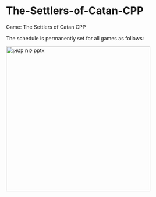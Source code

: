 # The-Settlers-of-Catan-CPP
Game: The Settlers of Catan CPP

The schedule is permanently set for all games as follows:



<img width="396" alt="לוח קטאן pptx" src="https://github.com/ShayKronfeld/The-Settlers-of-Catan-CPP/assets/155528328/a1f7d0df-f1d0-4f21-abc7-255afa4678c8">

